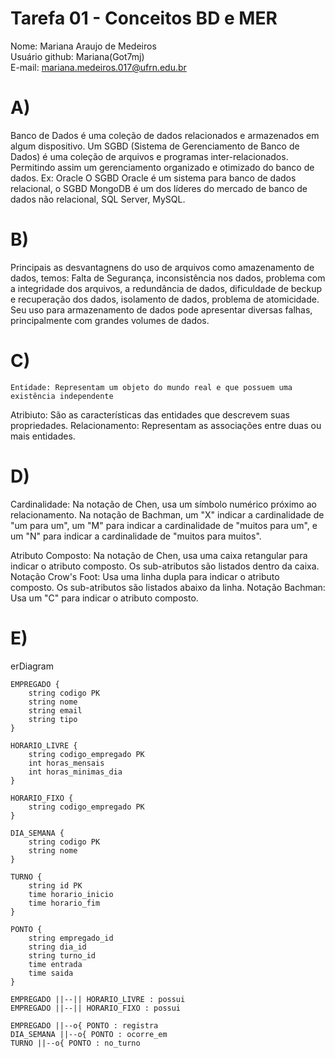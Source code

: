 # Tarefa 01 - Conceitos BD e MER

Nome: Mariana Araujo de Medeiros</br>
Usuário github: Mariana(Got7mj)</br>
E-mail: mariana.medeiros.017@ufrn.edu.br

# A) 
Banco de Dados é uma coleção de dados relacionados e armazenados em algum dispositivo. Um SGBD (Sistema de Gerenciamento de Banco de Dados) é uma coleção de arquivos e programas inter-relacionados. Permitindo assim um gerenciamento organizado e otimizado do banco de dados. Ex: Oracle
O SGBD Oracle é um sistema para banco de dados relacional, o SGBD MongoDB é um dos líderes do mercado de banco de dados não relacional, SQL Server, MySQL.

# B) 
Principais as desvantagnens do uso de arquivos como amazenamento de dados, temos: Falta de Segurança, inconsistência nos dados, problema com a integridade dos arquivos, a redundância de dados, dificuldade de beckup e recuperação dos dados, isolamento de dados, problema de atomicidade. Seu uso para armazenamento de dados pode apresentar diversas falhas, principalmente com grandes volumes de dados.

# C) 
    Entidade: Representam um objeto do mundo real e que possuem uma existência independente
   Atribiuto: São as características das entidades que descrevem suas propriedades.
   Relacionamento: Representam as associações entre duas ou mais entidades.

# D) 
Cardinalidade: Na notação de Chen, usa um símbolo numérico próximo ao relacionamento. Na notação de Bachman, um "X" indicar a cardinalidade de "um para um", um "M" para indicar a cardinalidade de "muitos para um", e um "N" para indicar a cardinalidade de "muitos para muitos".

Atributo Composto: Na notação de Chen, usa uma caixa retangular para indicar o atributo composto. Os sub-atributos são listados dentro da caixa. Notação Crow's Foot: Usa uma linha dupla para indicar o atributo composto. Os sub-atributos são listados abaixo da linha. Notação Bachman: Usa um "C" para indicar o atributo composto. 

# E) 
erDiagram

    EMPREGADO {
        string codigo PK
        string nome
        string email
        string tipo
    }

    HORARIO_LIVRE {
        string codigo_empregado PK
        int horas_mensais
        int horas_minimas_dia
    }

    HORARIO_FIXO {
        string codigo_empregado PK
    }

    DIA_SEMANA {
        string codigo PK
        string nome
    }

    TURNO {
        string id PK
        time horario_inicio
        time horario_fim
    }

    PONTO {
        string empregado_id
        string dia_id
        string turno_id
        time entrada
        time saida
    }

    EMPREGADO ||--|| HORARIO_LIVRE : possui
    EMPREGADO ||--|| HORARIO_FIXO : possui

    EMPREGADO ||--o{ PONTO : registra
    DIA_SEMANA ||--o{ PONTO : ocorre_em
    TURNO ||--o{ PONTO : no_turno
